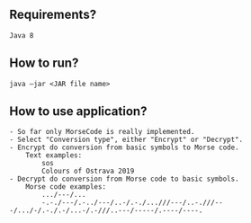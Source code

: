 ## Requirements?
	Java 8

## How to run?	
	java –jar <JAR file name>

## How to use application?
	- So far only MorseCode is really implemented.
	- Select "Conversion type", either "Encrypt" or "Decrypt".
	- Encrypt do conversion from basic symbols to Morse code. 
		Text examples: 
			sos
			Colours of Ostrava 2019
	- Decrypt do conversion from Morse code to basic symbols. 
		Morse code examples: 
			.../---/...
			-.-./---/.-../---/..-/.-./...///---/..-.///---/.../-/.-./.-/...-/.-///..---/-----/.----/----.
